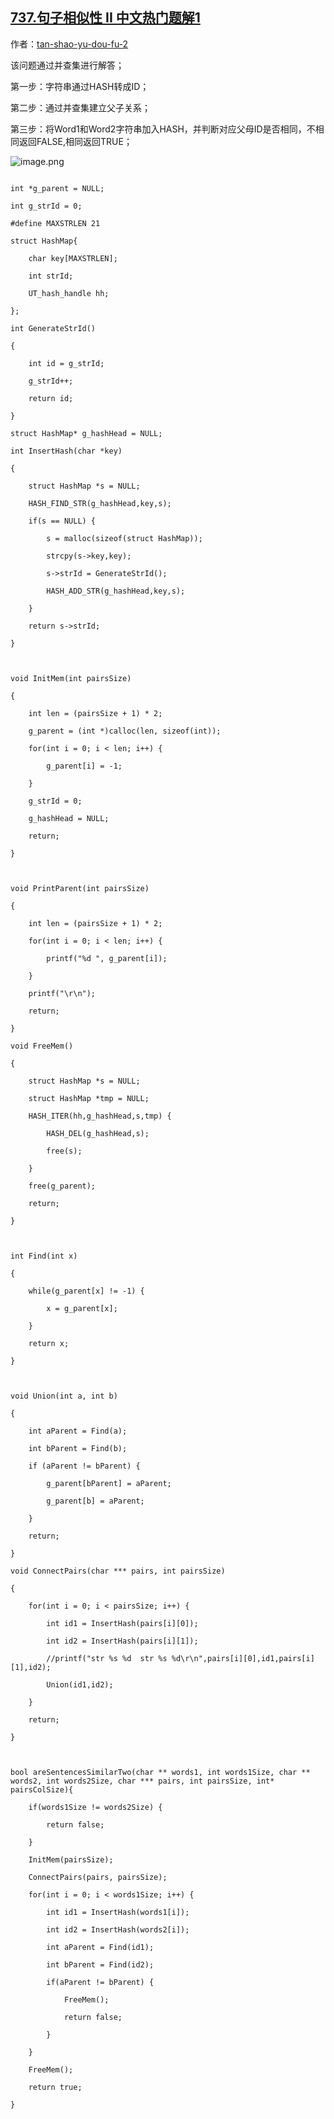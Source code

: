 ## [737.句子相似性 II 中文热门题解1](https://leetcode.cn/problems/sentence-similarity-ii/solutions/100000/cyu-yan-bing-cha-ji-hash-by-tan-shao-yu-dou-fu-2)

作者：[tan-shao-yu-dou-fu-2](https://leetcode.cn/u/tan-shao-yu-dou-fu-2)

该问题通过并查集进行解答；
第一步：字符串通过HASH转成ID；
第二步：通过并查集建立父子关系；
第三步：将Word1和Word2字符串加入HASH，并判断对应父母ID是否相同，不相同返回FALSE,相同返回TRUE；
![image.png](https://pic.leetcode-cn.com/16dc24e8dc1fe5f71118c82b00a7b2284e05c93081ef2fbc1ca7b8a9e99200be-image.png)

```
int *g_parent = NULL;
int g_strId = 0;
#define MAXSTRLEN 21
struct HashMap{
    char key[MAXSTRLEN];
    int strId;
    UT_hash_handle hh;
};
int GenerateStrId()
{
    int id = g_strId;
    g_strId++;
    return id;
}
struct HashMap* g_hashHead = NULL;
int InsertHash(char *key)
{
    struct HashMap *s = NULL;
    HASH_FIND_STR(g_hashHead,key,s);
    if(s == NULL) {
        s = malloc(sizeof(struct HashMap));
        strcpy(s->key,key);
        s->strId = GenerateStrId();
        HASH_ADD_STR(g_hashHead,key,s);
    }
    return s->strId;
}

void InitMem(int pairsSize)
{
    int len = (pairsSize + 1) * 2;
    g_parent = (int *)calloc(len, sizeof(int));
    for(int i = 0; i < len; i++) {
        g_parent[i] = -1;
    }
    g_strId = 0;
    g_hashHead = NULL;
    return;
}

void PrintParent(int pairsSize)
{
    int len = (pairsSize + 1) * 2;
    for(int i = 0; i < len; i++) {
        printf("%d ", g_parent[i]);
    }
    printf("\r\n");
    return;
}
void FreeMem()
{
    struct HashMap *s = NULL;
    struct HashMap *tmp = NULL;
    HASH_ITER(hh,g_hashHead,s,tmp) {
        HASH_DEL(g_hashHead,s);
        free(s);
    }
    free(g_parent);
    return;
}

int Find(int x)
{
    while(g_parent[x] != -1) {
        x = g_parent[x];
    }
    return x;
}

void Union(int a, int b)
{
    int aParent = Find(a);
    int bParent = Find(b);
    if (aParent != bParent) {
        g_parent[bParent] = aParent;
        g_parent[b] = aParent;
    }
    return;
}
void ConnectPairs(char *** pairs, int pairsSize)
{
    for(int i = 0; i < pairsSize; i++) {
        int id1 = InsertHash(pairs[i][0]);
        int id2 = InsertHash(pairs[i][1]);
        //printf("str %s %d  str %s %d\r\n",pairs[i][0],id1,pairs[i][1],id2);
        Union(id1,id2);
    }
    return;
}

bool areSentencesSimilarTwo(char ** words1, int words1Size, char ** words2, int words2Size, char *** pairs, int pairsSize, int* pairsColSize){
    if(words1Size != words2Size) {
        return false;
    }
    InitMem(pairsSize);
    ConnectPairs(pairs, pairsSize);
    for(int i = 0; i < words1Size; i++) {
        int id1 = InsertHash(words1[i]);
        int id2 = InsertHash(words2[i]);
        int aParent = Find(id1);
        int bParent = Find(id2);
        if(aParent != bParent) {
            FreeMem();
            return false;
        }
    }
    FreeMem();
    return true;
}
```
